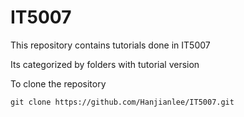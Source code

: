 # IT5007

This repository contains tutorials done in IT5007

Its categorized by folders with tutorial version

To clone the repository

    git clone https://github.com/Hanjianlee/IT5007.git
